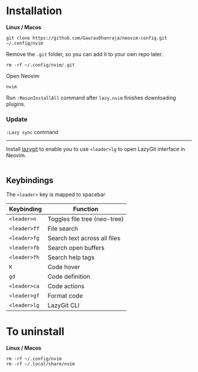 # Installation

**Linux / Macos**
```
git clone https://github.com/GauravDhanraja/neovim-config.git ~/.config/nvim
```

Remove the `.git` folder, so you can add it to your own repo later.
```
rm -rf ~/.config/nvim/.git
```

Open Neovim
```
nvim
```
Run `:MasonInstallAll` command after `lazy.nvim` finishes downloading plugins. <br />

### Update
`:Lazy sync` command

---

Install [lazygit](https://github.com/jesseduffield/lazygit) to enable you to use `<leader>lg` to open LazyGit interface in Neovim. <br />
<br />

## Keybindings

The `<leader>` key is mapped to spacebar <br />

| Keybinding 	| Function                     	|
|------------	|------------------------------	|
| `<leader>n`  	| Toggles file tree (neo-tree) 	|
| `<leader>ff` 	| File search                  	|
| `<leader>fg` 	| Search text across all files 	|
| `<leader>fb` 	| Search open buffers          	|
| `<leader>fh` 	| Search help tags             	|
| `K`        	| Code hover                   	|
| `gd`       	| Code definition              	|
| `<leader>ca` 	| Code actions                 	|
| `<leader>gf` 	| Format code                  	|
| `<leader>lg` 	| LazyGit CLI                  	|

# To uninstall

**Linux / Macos**
```
rm -rf ~/.config/nvim
rm -rf ~/.local/share/nvim
```
